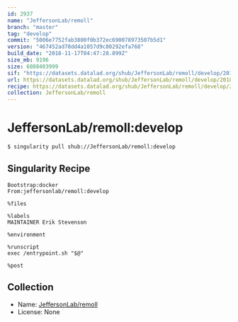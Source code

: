 ```yaml
---
id: 2937
name: "JeffersonLab/remoll"
branch: "master"
tag: "develop"
commit: "5006e7752fab3800f0b372ec690078973507b5d1"
version: "467452ad78dd4a1057d9c80292efa768"
build_date: "2018-11-17T04:47:28.899Z"
size_mb: 9196
size: 6808403999
sif: "https://datasets.datalad.org/shub/JeffersonLab/remoll/develop/2018-11-17-5006e775-467452ad/467452ad78dd4a1057d9c80292efa768.simg"
url: https://datasets.datalad.org/shub/JeffersonLab/remoll/develop/2018-11-17-5006e775-467452ad/
recipe: https://datasets.datalad.org/shub/JeffersonLab/remoll/develop/2018-11-17-5006e775-467452ad/Singularity
collection: JeffersonLab/remoll
---
```


# JeffersonLab/remoll:develop

```bash
$ singularity pull shub://JeffersonLab/remoll:develop
```

## Singularity Recipe

```singularity
Bootstrap:docker  
From:jeffersonlab/remoll:develop

%files

%labels
MAINTAINER Erik Stevenson

%environment

%runscript
exec /entrypoint.sh "$@"

%post
```

## Collection

 - Name: [JeffersonLab/remoll](https://github.com/JeffersonLab/remoll)
 - License: None

